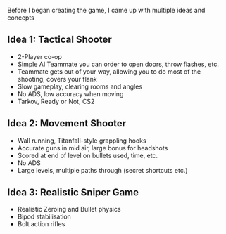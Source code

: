 Before I began creating the game, I came up with multiple ideas and concepts
## Idea 1: Tactical Shooter
- 2-Player co-op
- Simple AI Teammate you can order to open doors, throw flashes, etc.
- Teammate gets out of your way, allowing you to do most of the shooting, covers your flank
- Slow gameplay, clearing rooms and angles
- No ADS, low accuracy when moving
- Tarkov, Ready or Not, CS2
## Idea 2: Movement Shooter
- Wall running, Titanfall-style grappling hooks
- Accurate guns in mid air, large bonus for headshots
- Scored at end of level on bullets used, time, etc.
- No ADS
- Large levels, multiple paths through (secret shortcuts etc.)
## Idea 3: Realistic Sniper Game
- Realistic Zeroing and Bullet physics
- Bipod stabilisation
- Bolt action rifles